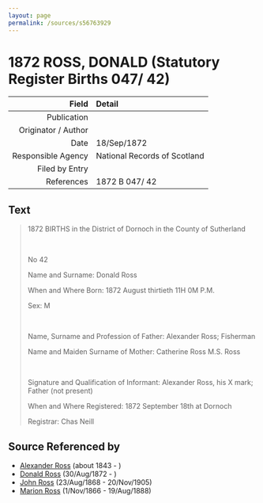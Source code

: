 ```yaml
---
layout: page
permalink: /sources/s56763929
---
```


# 1872 ROSS, DONALD (Statutory Register Births 047/ 42)

Field | Detail
---:|:---
Publication | 
Originator / Author | 
Date | 18/Sep/1872
Responsible Agency | National Records of Scotland
Filed by Entry | 
References | 1872 B 047/ 42

## Text

> 1872 BIRTHS in the District of Dornoch in the County of Sutherland
>
> <br/>
>
> No 42
>
> Name and Surname: Donald Ross
>
> When and Where Born: 1872 August thirtieth 11H 0M P.M.
>
> Sex: M
>
> <br/>
>
> Name, Surname and Profession of Father: Alexander Ross; Fisherman
>
> Name and Maiden Surname of Mother: Catherine Ross M.S. Ross
>
> <br/>
>
> Signature and Qualification of Informant: Alexander Ross, his X mark; Father (not present)
>
> When and Where Registered: 1872 September 18th at Dornoch
>
> Registrar: Chas Neill
>

## Source Referenced by

* [Alexander Ross](../people/@17311533@-alexander-ross-b1843-d.md) (about 1843 - )
* [Donald Ross](../people/@4496220@-donald-ross-b1872-8-30-d.md) (30/Aug/1872 - )
* [John Ross](../people/@16505504@-john-ross-b1868-8-23-d1905-11-20.md) (23/Aug/1868 - 20/Nov/1905)
* [Marion Ross](../people/@75416110@-marion-ross-b1866-11-1-d1888-8-19.md) (1/Nov/1866 - 19/Aug/1888)
